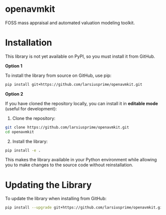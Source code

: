 # openavmkit
FOSS mass appraisal and automated valuation modeling toolkit.

# Installation

This library is not yet available on PyPI, so you must install it from GitHub.

**Option 1**

To install the library from source on GitHub, use pip:
```bash
pip install git+https://github.com/larsiusprime/openavmkit.git
```

**Option 2**

If you have cloned the repository locally, you can install it in **editable mode** (useful for development):

1. Clone the repository:
```bash
git clone https://github.com/larsiusprime/openavmkit.git
cd openavmkit
```

2. Install the library:
```bash
pip install -e .
```

This makes the library available in your Python environment while allowing you to make changes to the source code without reinstallation.

# Updating the Library

To update the library when installing from GitHub:
```bash
pip install --upgrade git+https://github.com/larsiusprime/openavmkit.git
```


